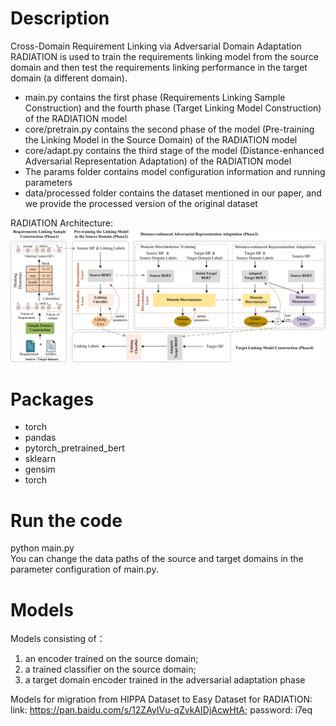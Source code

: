 # Description
Cross-Domain Requirement Linking via Adversarial Domain Adaptation  
RADIATION is used to train the requirements linking model from the source domain and then test the requirements linking performance in the target domain (a different domain).

- main.py contains the first phase (Requirements Linking Sample Construction) and the fourth phase (Target Linking Model Construction) of the RADIATION model
- core/pretrain.py contains the second phase of the model (Pre-training the Linking Model in the Source Domain) of the RADIATION model
- core/adapt.py contains the third stage of the model (Distance-enhanced Adversarial Representation Adaptation) of the RADIATION model
- The params folder contains model configuration information and running parameters
- data/processed folder contains the dataset mentioned in our paper, and we provide the processed version of the original dataset

RADIATION Architecture:  
![Image text](https://github.com/czycurefun/Requirement-Linking-Adversial-Adaptation/blob/master/pic/%E6%9E%B6%E6%9E%84%E5%9B%BE%E7%BB%88.png)

# Packages
- torch
- pandas
- pytorch_pretrained_bert
- sklearn
- gensim
- torch

# Run the code
python main.py  
You can change the data paths of the source and target domains in the parameter configuration of main.py.

# Models
Models consisting of：  
1) an encoder trained on the source domain;  
2) a trained classifier on the source domain;  
3) a target domain encoder trained in the adversarial adaptation phase  

Models for migration from HIPPA Dataset to Easy Dataset for RADIATION:  
link: https://pan.baidu.com/s/12ZAyIVu-qZvkAIDjAcwHtA; password: i7eq 




